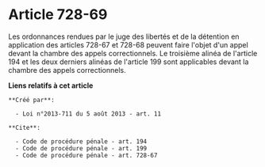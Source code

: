 # Article 728-69

Les ordonnances rendues par le juge des libertés et de la détention en application des articles 728-67 et 728-68 peuvent
faire l'objet d'un appel devant la chambre des appels correctionnels. Le troisième alinéa de l'article 194 et les deux
derniers alinéas de l'article 199 sont applicables devant la chambre des appels correctionnels.

**Liens relatifs à cet article**

	**Créé par**:

	  - Loi n°2013-711 du 5 août 2013 - art. 11

	**Cite**:

	  - Code de procédure pénale - art. 194
	  - Code de procédure pénale - art. 199
	  - Code de procédure pénale - art. 728-67
